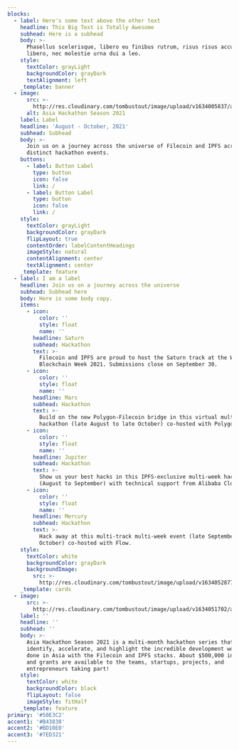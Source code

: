 ```yaml
---
blocks:
  - label: Here's some text above the other text
    headline: This Big Text is Totally Awesome
    subhead: Here is a subhead
    body: >-
      Phasellus scelerisque, libero eu finibus rutrum, risus risus accumsan
      libero, nec molestie urna dui a leo.
    style:
      textColor: grayLight
      backgroundColor: grayDark
      textAlignment: left
    _template: banner
  - image:
      src: >-
        http://res.cloudinary.com/tombustout/image/upload/v1634005837/asia-hackathon-hero_isb8ak.png
      alt: Asia Hackathon Season 2021
    label: Label
    headline: 'August - October, 2021'
    subhead: Subhead
    body: >-
      Join us on a journey across the universe of Filecoin and IPFS across four
      distinct hackathon events.
    buttons:
      - label: Button Label
        type: button
        icon: false
        link: /
      - label: Button Label
        type: button
        icon: false
        link: /
    style:
      textColor: grayLight
      backgroundColor: grayDark
      flipLayout: true
      contentOrder: labelContentHeadings
      imageStyle: natural
      contentAlignment: center
      textAlignment: center
    _template: feature
  - label: I am a label
    headline: Join us on a journey across the universe
    subhead: Subhead here
    body: Here is some body copy.
    items:
      - icon:
          color: ''
          style: float
          name: ''
        headline: Saturn
        subhead: Hackathon
        text: >-
          Filecoin and IPFS are proud to host the Saturn track at the Wanxiang
          Blockchain Week 2021. Submissions close on September 30.
      - icon:
          color: ''
          style: float
          name: ''
        headline: Mars
        subhead: Hackathon
        text: >-
          Build on the new Polygon-Filecoin bridge in this virtual multi-week
          hackathon (late August to late October) co-hosted with Polygon.
      - icon:
          color: ''
          style: float
          name: ''
        headline: Jupiter
        subhead: Hackathon
        text: >-
          Show us your best hacks in this IPFS-exclusive multi-week hackathon
          (August to September) with technical support from Alibaba Cloud.
      - icon:
          color: ''
          style: float
          name: ''
        headline: Mercury
        subhead: Hackathon
        text: >-
          Hack away at this multi-track multi-week event (late September to late
          October) co-hosted with Flow.
    style:
      textColor: white
      backgroundColor: grayDark
      backgroundImage:
        src: >-
          http://res.cloudinary.com/tombustout/image/upload/v1634052877/space_bg_i9grrg.png
    _template: cards
  - image:
      src: >-
        http://res.cloudinary.com/tombustout/image/upload/v1634051702/astronaut_adbtov.png
    label: ''
    headline: ''
    subhead: ''
    body: >-
      Asia Hackathon Season 2021 is a multi-month hackathon series that will
      identify, accelerate, and highlight the incredible development work being
      done in Asia with the Filecoin and IPFS stacks. About $500,000 in prizes
      and grants are available to the teams, startups, projects, and
      entrepreneurs taking part!
    style:
      textColor: white
      backgroundColor: black
      flipLayout: false
      imageStyle: fitHalf
    _template: feature
primary: '#50E3C2'
accent1: '#B43838'
accent2: '#BD10E0'
accent3: '#7ED321'
---
```


